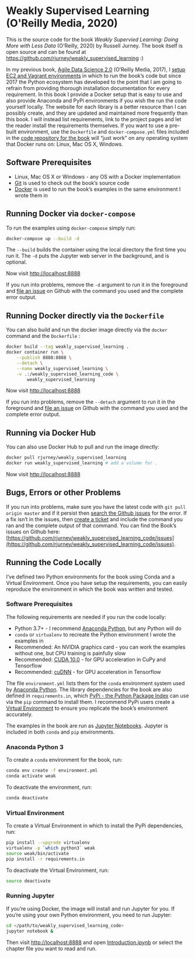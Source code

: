 # Weakly Supervised Learning (O'Reilly Media, 2020)

This is the source code for the book *Weakly Supervied Learning: Doing More with Less Data* (O'Reilly, 2020) by Russell Jurney. The book itself is open source and can be found at <https://github.com/rjurney/weakly_supervised_learning> :)

In my previous book, [Agile Data Science 2.0](http://shop.oreilly.com/product/0636920051619.do) (O’Reilly Media, 2017), I [setup EC2 and Vagrant environments](https://github.com/rjurney/Agile_Data_Code_2) in which to run the book’s code but since 2017 the Python ecosystem has developed to the point that I am going to refrain from providing thorough installation documentation for every requirement. In this book I provide a Docker setup that is easy to use and also provide Anaconda and PyPi environments if you wish the run the code yourself locally. The website for each library is a better resource than I can possibly create, and they are updated and maintained more frequently than this book. I will instead list requirements, link to the project pages and let the reader install the requirements themselves. If you want to use a pre-built environment, use the `Dockerfile` and  `docker-compose.yml` files included in the [code repository for the book](https://github.com/rjurney/weakly_supervised_learning_code) will “just work” on any operating system that Docker runs on: Linux, Mac OS X, Windows.

## Software Prerequisites

* Linux, Mac OS X or Windows - any OS with a Docker implementation
* [Git](https://git-scm.com/download) is used to check out the book’s source code
* [Docker](https://www.docker.com/get-started) is used to run the book’s examples in the same environment I wrote them in

## Running Docker via `docker-compose`

To run the examples using `docker-compose` simply run:

```bash
docker-compose up --build -d
```

The `--build` builds the container using the local directory the first time you run it. The `-d` puts the Jupyter web server in the background, and is optional. 

Now visit [http://localhost:8888](http://localhost:8888)

If you run into problems, remove the `-d` argument to run it in the foreground and [file an issue](https://github.com/rjurney/weakly_supervised_learning_code/issues/new) on Github with the command you used and the complete error output.

## Running Docker directly via the `Dockerfile`

You can also build and run the docker image directly via the `docker` command and the `Dockerfile` :

```bash
docker build --tag weakly_supervised_learning .
docker container run \
    --publish 8888:8888 \
    --detach \
    --name weakly_supervised_learning \
    -v .:/weakly_supervised_learning_code \
        weakly_supervised_learning
```

Now visit [http://localhost:8888](http://localhost:8888)

If you run into problems, remove the `--detach` argument to run it in the foreground and [file an issue](https://github.com/rjurney/weakly_supervised_learning_code/issues/new) on Github with the command you used and the complete error output.

## Running via Docker Hub

You can also use Docker Hub to pull and run the image directly:

```bash
docker pull rjurney/weakly_supervised_learning
docker run weakly_supervised_learning # add a volume for .
```

Now visit [http://localhost:8888](http://localhost:8888)

## Bugs, Errors or other Problems

If you run into problems, make sure you have the latest code with `git pull origin master` and if it persist then [search the Github issues](https://github.com/rjurney/weakly_supervised_learning_code/issues?utf8=%E2%9C%93&q=is%3Aissue+) for the error. If a fix isn’t in the issues, then [create a ticket](https://github.com/rjurney/weakly_supervised_learning_code/issues/new) and include the command you ran and the complete output of that command. You can find the Book’s issues on Github here: [https://github.com/rjurney/weakly_supervised_learning_code/issues](https://github.com/rjurney/weakly_supervised_learning_code/issues).

## Running the Code Locally

I’ve defined two Python environments for the book using Conda and a Virtual Environment. Once you have setup the requirements, you can easily reproduce the environment in which the book was written and tested.

### Software Prerequisites

The following requirements are needed if you run the code locally:

* Python 3.7+ - I recommend [Anaconda Python](https://www.anaconda.com/distribution/), but any Python will do
* `conda` or `virtualenv` to recreate the Python environment I wrote the examples in
* Recommended: An NVIDIA graphics card - you can work the examples without one, but CPU training is painfully slow
* Recommended: [CUDA 10.0](https://developer.nvidia.com/cuda-10.0-download-archive) - for GPU acceleration in CuPy and Tensorflow
* Recommended: [cuDNN](https://developer.nvidia.com/cudnn) - for GPU acceleration in Tensorflow

The file `environment.yml` lists them for the `conda` environment system used by [Anaconda Python](https://www.anaconda.com/distribution/). The library dependencies for the book are also defined in `requirements.in`, which [PyPi - the Python Package Index](https://pypi.org/) can use via the `pip` command to install them. I recommend PyPi users create a [Virtual Environment](https://virtualenv.pypa.io/en/latest/user_guide.html#introduction) to ensure you replicate the book’s environment accurately. 

The examples in the book are run as [Jupyter Notebooks](https://jupyter.org/). Jupyter is included in both `conda` and `pip` environments.

### Anaconda Python 3

To create a `conda` environment for the book, run:

```bash
conda env create -f environment.yml
conda activate weak
```

To deactivate the environment, run:

```bash
conda deactivate
```

### Virtual Environment

To create a Virtual Environment in which to install the PyPi dependencies, run:

```bash
pip install --upgrade virtualenv
virtualenv -p `which python3` weak
source weak/bin/activate
pip install -r requirements.in
```

To deactivate the Virtual Environment, run:

```bash
source deactivate
```

### Running Jupyter

If you’re using Docker, the image will install and run Jupyter for you. If you’re using your own Python environment, you need to run Jupyter:

```bash
cd </path/to/weakly_supervised_learning_code>
jupyter notebook &
```

Then visit [http://localhost:8888](http://localhost:8888) and open [Introduction.ipynb](https://github.com/rjurney/weakly_supervised_learning_code/blob/master/Introduction.ipynb) or select the chapter file you want to read and run.
